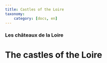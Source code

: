 ```yaml
---
title: Castles of the Loire
taxonomy:
    category: [docs, en]
---
```

### Les châteaux de la Loire

# The castles of the Loire
